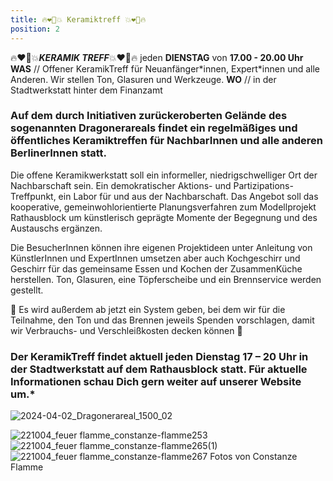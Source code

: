 ```yaml
---
title: 🔥❤️‍🔥💥 Keramiktreff 💥❤️‍🔥🔥
position: 2
---
```


🔥❤️‍🔥💥***KERAMIK  TREFF***💥❤️‍🔥🔥 jeden **DIENSTAG** von **17.00 - 20.00 Uhr** <br> **WAS** // Offener KeramikTreff für
Neuanfänger\*innen, Expert\*innen und alle Anderen. Wir stellen Ton, Glasuren und Werkzeuge. **WO** // in der Stadtwerkstatt hinter dem Finanzamt

### Auf dem durch Initiativen zurückeroberten Gelände des sogenannten Dragonerareals findet ein regelmäßiges und öffentliches Keramiktreffen für NachbarInnen und alle anderen BerlinerInnen statt.

Die offene Keramikwerkstatt soll ein informeller, niedrigschwelliger Ort der Nachbarschaft sein. Ein demokratischer Aktions- und Partizipations-Treffpunkt, ein Labor für und aus der Nachbarschaft. Das Angebot soll das kooperative, gemeinwohlorientierte Planungsverfahren zum Modellprojekt Rathausblock um künstlerisch geprägte Momente der Begegnung und des Austauschs ergänzen.

Die BesucherInnen können ihre eigenen Projektideen unter Anleitung von KünstlerInnen und ExpertInnen umsetzen aber auch Kochgeschirr und
Geschirr für das gemeinsame Essen und Kochen der ZusammenKüche herstellen. Ton, Glasuren, eine Töpferscheibe und ein Brennservice werden gestellt.

🌴 Es wird außerdem ab jetzt ein System geben, bei dem wir für die Teilnahme, den Ton und das Brennen jeweils Spenden vorschlagen, damit wir Verbrauchs- und Verschleißkosten decken können 💸

### Der KeramikTreff findet aktuell jeden Dienstag 17 – 20 Uhr in der Stadtwerkstatt auf dem Rathausblock statt. Für aktuelle Informationen schau Dich gern weiter auf unserer Website um.*

![2024-04-02_Dragonerareal_1500_02](https://github.com/brennovich/feuerundflamme.xyz/assets/115560099/3b30e5e1-b3ab-4f60-9603-bf7f98a4a30a)


![221004_feuer flamme_constanze-flamme253](https://user-images.githubusercontent.com/115560099/208246049-446271e5-f6d3-48e0-b431-dfd2fae6af58.jpg)
![221004_feuer flamme_constanze-flamme265(1)](https://user-images.githubusercontent.com/115560099/208246050-bef93390-ba12-49c8-bed3-420424f5fe07.jpg)
![221004_feuer flamme_constanze-flamme267](https://user-images.githubusercontent.com/115560099/208246055-98f761f1-14a8-4daf-acf0-ec44134737cd.jpg)
Fotos von Constanze Flamme
